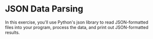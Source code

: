 # JSON Data Parsing

In this exercise, you'll use Python's json library to read JSON-formatted files
into your program, process the data, and print out JSON-formatted results.
